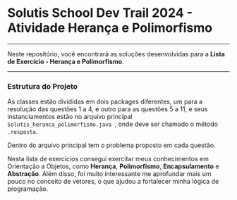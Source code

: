 # Solutis School Dev Trail 2024 - Atividade Herança e Polimorfismo

---

Neste repositório, você encontrará as soluções desenvolvidas  para a **Lista de Exercício - Herança e Polimorfismo**.

---

### Estrutura do Projeto

As classes estão divididas em dois packages diferentes, um para a resolução das questões 1 a 4, e outro
para as questões 5 a 11, e seus instanciamentos estão no arquivo principal <code>  Solutis_heranca_polimorfismo.java </code>,
onde deve ser chamado o método <code>.resposta</code>.

Dentro do arquivo principal tem o problema proposto em cada questão.

Nesta lista de exercícios consegui exercitar meus conhecimentos em Orientação a Objetos, 
como **Herança**, **Polimorfismo**, **Encapsulamento** e **Abstração**. Além disso, 
foi muito interessante me aprofundar mais um pouco no conceito de vetores, o que ajudou a fortalecer
minha lógica de programação.


